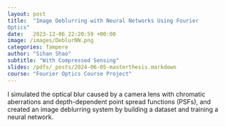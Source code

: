 ```yaml
---
layout: post
title:  "Image Deblurring with Neural Networks Using Fourier
Optics"
date:   2023-12-06 22:20:59 +00:00
image: /images/DeblurNN.png
categories: Tampere
author: "Sihan Shao"
subtitle: "With Compressed Sensing"
slides: /pdfs/_posts/2024-06-05-masterthesis.markdown
course: "Fourier Optics Course Project"
---
```


I simulated the optical blur caused by a camera lens with chromatic aberrations and depth-dependent point spread functions (PSFs), and created an image deblurring system by building a dataset and training a neural network.